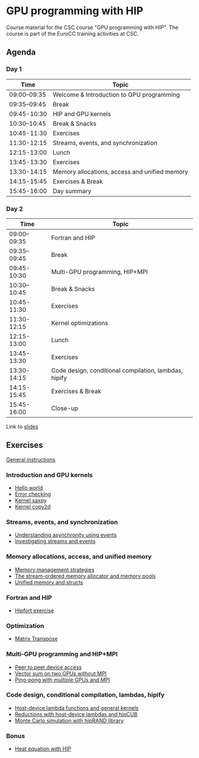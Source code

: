 # GPU programming with HIP

Course material for the CSC course "GPU programming with HIP". The course is
part of the EuroCC training activities at CSC.

## Agenda

### Day 1

| Time | Topic |
| ---- | ----- |
| 09:00–09:35 | Welcome & Introduction to GPU programming |
| 09:35–09:45 | Break |
| 09:45-10:30 | HIP and GPU kernels |
| 10:30–10:45 | Break & Snacks |
| 10:45-11:30 | Exercises |
| 11:30-12:15 | Streams, events, and synchronization |
| 12:15-13:00 | Lunch |
| 13:45-13:30 | Exercises |
| 13:30-14:15 | Memory allocations, access and unified memory  |
| 14:15-15:45 | Exercises & Break |
| 15:45-16:00 | Day summary |


### Day 2

| Time | Topic |
| ---- | ----- |
| 09:00–09:35 | Fortran and HIP |
| 09:35–09:45 | Break |
| 09:45-10:30 | Multi-GPU programming, HIP+MPI |
| 10:30–10:45 | Break & Snacks |
| 10:45-11:30 | Exercises |
| 11:30-12:15 | Kernel optimizations |
| 12:15-13:00 | Lunch |
| 13:45-13:30 | Exercises |
| 13:30-14:15 | Code design, conditional compilation, lambdas, hipify  |
| 14:15-15:45 | Exercises & Break |
| 15:45-16:00 | Close-up | 

Link to [slides](https://kannu.csc.fi/s/gZSBE8DbeEKZjRw)
## Exercises

[General instructions](exercise-instructions.md)

### Introduction and GPU kernels

- [Hello world](kernels/01-hello-world)
- [Error checking](kernels/02-error-checking)
- [Kernel saxpy](kernels/03-kernel-saxpy)
- [Kernel copy2d](kernels/04-kernel-copy2d)

### Streams, events, and synchronization

- [Understanding asynchronity using events](streams/01-event-record)
- [Investigating streams and events](streams/02-concurrency)

### Memory allocations, access, and unified memory

- [Memory management strategies](memory/01-prefetch)
- [The stream-ordered memory allocator and memory pools](memory/02-mempools)
- [Unified memory and structs](memory/03-struct)

### Fortran and HIP

- [Hipfort exercise](hipfort)

### Optimization

- [Matrix Transpose](optimization/01-matrix_transpose)

### Multi-GPU programming and HIP+MPI

- [Peer to peer device access](multi-gpu/01-p2pcopy)
- [Vector sum on two GPUs without MPI](multi-gpu/02-vector-sum)
- [Ping-pong with multiple GPUs and MPI](multi-gpu/03-mpi)

### Code design, conditional compilation, lambdas, hipify

- [Host-device lambda functions and general kernels](lambdas/01-lambda)
- [Reductions with host-device lambdas and hipCUB](lambdas/02-reduction)
- [Monte Carlo simulation with hipRAND library](lambdas/03-hipify)

### Bonus
- [Heat equation with HIP](bonus/heat-equation)
